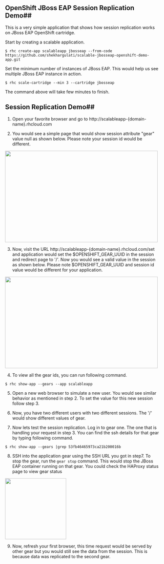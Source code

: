## OpenShift JBoss EAP Session Replication Demo##

This is a very simple application that shows how session replication works on JBoss EAP OpenShift cartridge. 

Start by creating a scalable application.
```
$ rhc create-app scalableapp jbosseap --from-code https://github.com/shekhargulati/scalable-jbosseap-openshift-demo-app.git
```

Set the minimum number of instances of JBoss EAP. This would help us see multiple JBoss EAP instance in action.
```
$ rhc scale-cartridge --min 3 --cartridge jbosseap
```
The command above will take few minutes to finish. 

## Session Replication Demo##

1. Open your favorite browser and go to http://scalableapp-{domain-name}.rhcloud.com

2. You would see a simple page that would show session attribute "gear" value null as shown below. Please note your session id would be different.
<img src="https://whyjava.files.wordpress.com/2014/08/screen-shot-2014-08-26-at-1-24-43-am.png" height="300" width="500">

3. Now, visit the URL http://scalableapp-{domain-name}.rhcloud.com/set and application would set the $OPENSHIFT_GEAR_UUID in the session and redirect page to '/'. Now you would see a valid value in the session as shown below. Please note $OPENSHIFT_GEAR_UUID and session id value would be different for your application. 
<img src="https://whyjava.files.wordpress.com/2014/08/screen-shot-2014-08-26-at-1-30-24-am.png" height="300" width="500">

4. To view all the gear ids, you can run following command.
```
$ rhc show-app --gears --app scalableapp
```

5. Open a new web browser to simulate a new user. You would see similar behavior as mentioned in step 2. To set the value for this new session follow step 3.

6. Now, you have two different users with two different sessions. The '/' would show different values of gear.

7. Now lets test the session replication. Log in to gear one. The one that is handling your request in step 3. You can find the ssh details for that gear by typing following command.
```
$ rhc show-app --gears |grep 53fb46465973ca21b200016b
```

8. SSH into the application gear using the SSH URL you got in  step7. To stop the gear, run the <code>gear stop</code> command. This would stop the JBoss EAP container running on that gear. You could check the HAProxy status page to view gear status
<img src="https://whyjava.files.wordpress.com/2014/08/screen-shot-2014-08-26-at-1-40-59-am.png" height="200">


9.  Now, refresh your first browser, this time request would be served by other gear but you would still see the data from the session. This is because data was replicated to the second gear.

